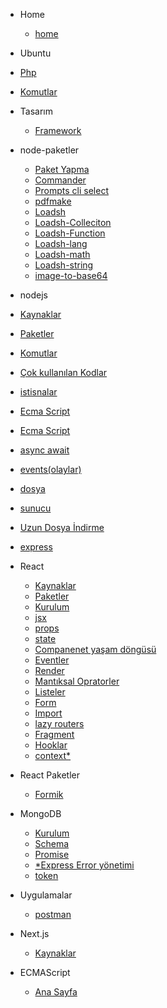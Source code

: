 - Home
  - [home]()

- Ubuntu
 - [Php](ubuntu/php.md)
 - [Komutlar](ubuntu/komutlar.md)

- Tasarım
  - [Framework](tasarim/framework.md)

- node-paketler
  - [Paket Yapma](node-paketler/paket-yapma.md)
  - [Commander](node-paketler/commander.md)
  - [Prompts cli select](node-paketler/prompts.md)
  - [pdfmake](node-paketler/pdfmake.md)
  - [Loadsh](node-paketler/lodash.md)
  - [Loadsh-Colleciton](node-paketler/lodash-collection.md)
  - [Loadsh-Function](node-paketler/lodash-function.md)
  - [Loadsh-lang](node-paketler/lodash-lang.md)
  - [Loadsh-math](node-paketler/lodash-math.md)
  - [Loadsh-string](node-paketler/lodash-string.md)
  - [image-to-base64](node-paketler/image-to-base64.md)


- nodejs
 - [Kaynaklar](nodejs/kaynaklar.md)
 - [Paketler](nodejs/paketler.md)
 - [Komutlar](nodejs/komutlar.md)
 - [Çok kullanılan Kodlar](nodejs/pratikKodlar.md)
 - [istisnalar](nodejs/istisnalar.md)
 - [Ecma Script](nodejs/ecmaScript.md)
 - [Ecma Script](nodejs/function.md)
 - [async await](nodejs/asyncAwait.md)
 - [events(olaylar)](nodejs/events.md)
 - [dosya](nodejs/dosya.md)
 - [sunucu](nodejs/sunucu.md)
 - [Uzun Dosya İndirme](nodejs/uzundosyaindirme.md)
 - [express](nodejs/express.md)

- React
  - [Kaynaklar](react/kaynaklar.md)
  - [Paketler](react/paketler.md)
  - [Kurulum](react/kurulum.md)
  - [jsx](react/jsx.md)
  - [props](react/probs.md)
  - [state](react/state.md)
  - [Companenet yaşam döngüsü](react/companentyasamdongusu.md)
  - [Eventler](react/eventler.md)
  - [Render](react/render.md)
  - [Mantıksal Opratorler](react/mantiksaloparatorlar.md)
  - [Listeler](react/listeler.md)
  - [Form](react/form.md)
  - [Import](react/import.md)
  - [lazy routers](react/routes.md)
  - [Fragment](react/fragment.md)
  - [Hooklar](react/hook.md)
  - [context*](react/context.md)

- React Paketler
  - [Formik](formik/anasayfa.md)

- MongoDB
  - [Kurulum](MongoDB/kurulum.md)
  - [Schema](MongoDB/schema.md)
  - [Promise](MongoDB/promise.md)
  - [*Express Error yönetimi](MongoDB/expressError.md)
  - [token](MongoDB/token.md)

- Uygulamalar
  - [postman](uygulamalar/postman.md)

- Next.js
  - [Kaynaklar](nextjs/kaynaklar.md)

- ECMAScript
  - [Ana Sayfa](ecmascript/anasayfa.md)
